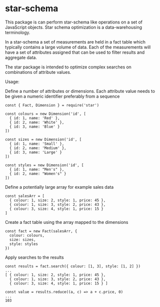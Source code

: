 # star-schema
This package is can perform star-schema like operations on a set of JavaScript objects. Star schema optimization is a data-warehousing terminology.

In a star-schema a set of measurements are held in a fact table which typically contains a large volume of data. Each of the measurements will have a set of attributes assigned that can be used to filter results and aggregate data.

The star package is intended to optimize complex searches on combinations of attribute values.

Usage:

Define a number of attributes or dimensions. Each attribute value needs to be given a numeric identifier preferably from a sequence

```
const { Fact, Dimension } = require('star')

const colours = new Dimension('id', [
  { id: 1, name: 'Red' },
  { id: 2, name: 'White' },
  { id: 3, name: 'Blue' }
])

const sizes = new Dimension('id', [
  { id: 1, name: 'Small' },
  { id: 2, name: 'Medium' },
  { id: 3, name: 'Large' }
])

const styles = new Dimension('id', [
  { id: 1, name: "Men's" },
  { id: 2, name: "Women's" }
])
```

Define a potentially large array for example sales data

```
const salesArr = [
  { colour: 1, size: 2, style: 1, price: 45 },
  { colour: 1, size: 3, style: 2, price: 43 },
  { colour: 3, size: 4, style: 1, price: 15 }
]
```
Create a fact table using the array mapped to the dimensions
```
const fact = new Fact(salesArr, {
  colour: colours,
  size: sizes,
  style: styles
})
```
Apply searches to the results

```
const results = fact.search({ colour: [1, 3], style: [1, 2] })
...
[ { colour: 1, size: 2, style: 1, price: 45 },
  { colour: 1, size: 3, style: 2, price: 43 },
  { colour: 3, size: 4, style: 1, price: 15 } ]

const value = results.reduce((a, c) => a + c.price, 0)
...
103

```




